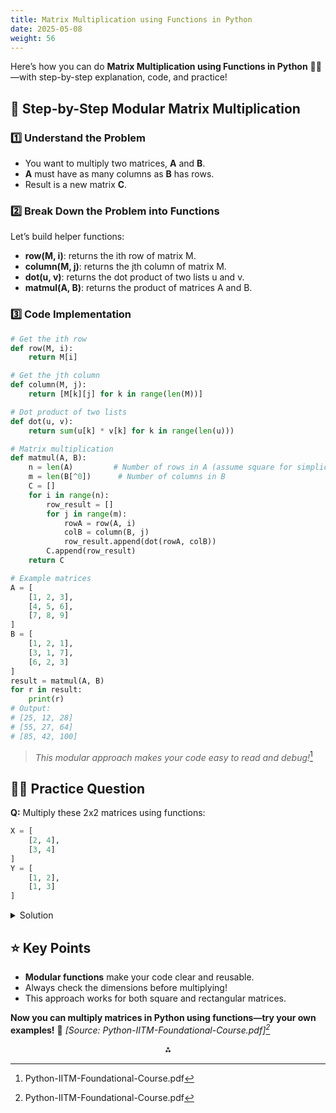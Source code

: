 ```yaml
---
title: Matrix Multiplication using Functions in Python 
date: 2025-05-08
weight: 56
---
```


Here’s how you can do **Matrix Multiplication using Functions in Python** 🧮✨—with step-by-step explanation, code, and practice!

## 🚦 Step-by-Step Modular Matrix Multiplication

### 1️⃣ **Understand the Problem**

- You want to multiply two matrices, **A** and **B**.
- **A** must have as many columns as **B** has rows.
- Result is a new matrix **C**.


### 2️⃣ **Break Down the Problem into Functions**

Let’s build helper functions:

- **row(M, i)**: returns the ith row of matrix M.
- **column(M, j)**: returns the jth column of matrix M.
- **dot(u, v)**: returns the dot product of two lists u and v.
- **matmul(A, B)**: returns the product of matrices A and B.


### 3️⃣ **Code Implementation**

```python
# Get the ith row
def row(M, i):
    return M[i]

# Get the jth column
def column(M, j):
    return [M[k][j] for k in range(len(M))]

# Dot product of two lists
def dot(u, v):
    return sum(u[k] * v[k] for k in range(len(u)))

# Matrix multiplication
def matmul(A, B):
    n = len(A)         # Number of rows in A (assume square for simplicity)
    m = len(B[^0])      # Number of columns in B
    C = []
    for i in range(n):
        row_result = []
        for j in range(m):
            rowA = row(A, i)
            colB = column(B, j)
            row_result.append(dot(rowA, colB))
        C.append(row_result)
    return C

# Example matrices
A = [
    [1, 2, 3],
    [4, 5, 6],
    [7, 8, 9]
]
B = [
    [1, 2, 1],
    [3, 1, 7],
    [6, 2, 3]
]
result = matmul(A, B)
for r in result:
    print(r)
# Output:
# [25, 12, 28]
# [55, 27, 64]
# [85, 42, 100]
```

> *This modular approach makes your code easy to read and debug!*[^1]

## 🏋️‍♂️ Practice Question

**Q:** Multiply these 2x2 matrices using functions:

```python
X = [
    [2, 4],
    [3, 4]
]
Y = [
    [1, 2],
    [1, 3]
]
```

<details>
<summary>Solution</summary>

```python
def row(M, i):
    return M[i]

def column(M, j):
    return [M[k][j] for k in range(len(M))]

def dot(u, v):
    return sum(u[k] * v[k] for k in range(len(u)))

def matmul(A, B):
    n = len(A)
    m = len(B[^0])
    C = []
    for i in range(n):
        row_result = []
        for j in range(m):
            rowA = row(A, i)
            colB = column(B, j)
            row_result.append(dot(rowA, colB))
        C.append(row_result)
    return C

X = [
    [2, 4],
    [3, 4]
]
Y = [
    [1, 2],
    [1, 3]
]
result = matmul(X, Y)
for r in result:
    print(r)
# Output:
# [6, 16]
# [7, 18]
```
</details>

## ⭐ Key Points

- **Modular functions** make your code clear and reusable.
- Always check the dimensions before multiplying!
- This approach works for both square and rectangular matrices.

**Now you can multiply matrices in Python using functions—try your own examples!** 🚀
*[Source: Python-IITM-Foundational-Course.pdf][^1]*

<div style="text-align: center">⁂</div>

[^1]: Python-IITM-Foundational-Course.pdf

[^2]: Python-Cheatsheet-2024.pdf

[^3]: Introduction_to_Python_Programming_-_WEB.pdf

[^4]: thinkpython2.pdf

[^5]: Learning_Python.pdf

[^6]: OER-202301_Wang_2023-Introduction-to-Computer-Programming-with-Python.pdf

